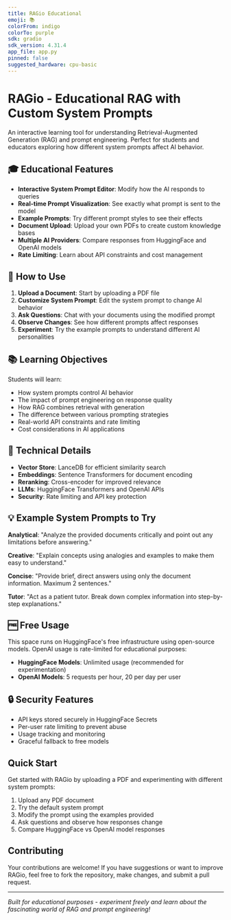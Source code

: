 ```yaml
---
title: RAGio Educational
emoji: 📚
colorFrom: indigo
colorTo: purple
sdk: gradio
sdk_version: 4.31.4
app_file: app.py
pinned: false
suggested_hardware: cpu-basic
---
```


# RAGio - Educational RAG with Custom System Prompts

An interactive learning tool for understanding Retrieval-Augmented Generation (RAG) and prompt engineering. Perfect for students and educators exploring how different system prompts affect AI behavior.

## 🎓 Educational Features

- **Interactive System Prompt Editor**: Modify how the AI responds to queries
- **Real-time Prompt Visualization**: See exactly what prompt is sent to the model
- **Example Prompts**: Try different prompt styles to see their effects
- **Document Upload**: Upload your own PDFs to create custom knowledge bases
- **Multiple AI Providers**: Compare responses from HuggingFace and OpenAI models
- **Rate Limiting**: Learn about API constraints and cost management

## 🚀 How to Use

1. **Upload a Document**: Start by uploading a PDF file
2. **Customize System Prompt**: Edit the system prompt to change AI behavior
3. **Ask Questions**: Chat with your documents using the modified prompt
4. **Observe Changes**: See how different prompts affect responses
5. **Experiment**: Try the example prompts to understand different AI personalities

## 📚 Learning Objectives

Students will learn:
- How system prompts control AI behavior
- The impact of prompt engineering on response quality
- How RAG combines retrieval with generation
- The difference between various prompting strategies
- Real-world API constraints and rate limiting
- Cost considerations in AI applications

## 🔧 Technical Details

- **Vector Store**: LanceDB for efficient similarity search
- **Embeddings**: Sentence Transformers for document encoding
- **Reranking**: Cross-encoder for improved relevance
- **LLMs**: HuggingFace Transformers and OpenAI APIs
- **Security**: Rate limiting and API key protection

## 💡 Example System Prompts to Try

**Analytical**: "Analyze the provided documents critically and point out any limitations before answering."

**Creative**: "Explain concepts using analogies and examples to make them easy to understand."

**Concise**: "Provide brief, direct answers using only the document information. Maximum 2 sentences."

**Tutor**: "Act as a patient tutor. Break down complex information into step-by-step explanations."

## 🆓 Free Usage

This space runs on HuggingFace's free infrastructure using open-source models. OpenAI usage is rate-limited for educational purposes:
- **HuggingFace Models**: Unlimited usage (recommended for experimentation)
- **OpenAI Models**: 5 requests per hour, 20 per day per user

## 🔒 Security Features

- API keys stored securely in HuggingFace Secrets
- Per-user rate limiting to prevent abuse
- Usage tracking and monitoring
- Graceful fallback to free models

## Quick Start

Get started with RAGio by uploading a PDF and experimenting with different system prompts:

1. Upload any PDF document
2. Try the default system prompt
3. Modify the prompt using the examples provided
4. Ask questions and observe how responses change
5. Compare HuggingFace vs OpenAI model responses

## Contributing

Your contributions are welcome! If you have suggestions or want to improve RAGio, feel free to fork the repository, make changes, and submit a pull request.

---

*Built for educational purposes - experiment freely and learn about the fascinating world of RAG and prompt engineering!*
